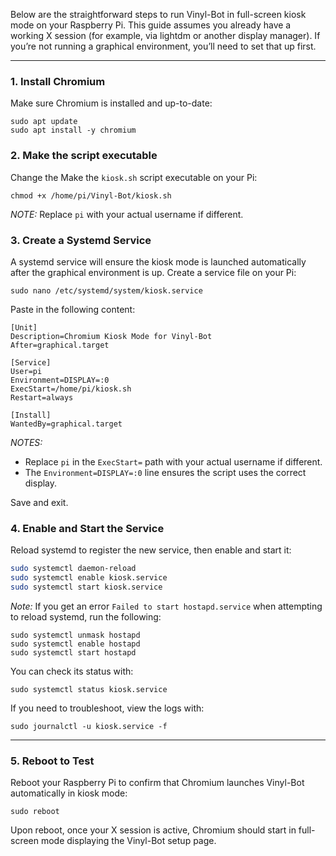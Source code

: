 Below are the straightforward steps to run Vinyl-Bot in full-screen kiosk mode on your Raspberry Pi. This guide assumes you already have a working X session (for example, via lightdm or another display manager). If you’re not running a graphical environment, you’ll need to set that up first.

---

### 1. Install Chromium

Make sure Chromium is installed and up-to-date:

```
sudo apt update
sudo apt install -y chromium
```

### 2. Make the script executable

Change the Make the `kiosk.sh` script executable on your Pi: 

```
chmod +x /home/pi/Vinyl-Bot/kiosk.sh
```
*NOTE:* Replace `pi` with your actual username if different.

### 3. Create a Systemd Service

A systemd service will ensure the kiosk mode is launched automatically after the graphical environment is up. Create a service file on your Pi:

```
sudo nano /etc/systemd/system/kiosk.service
```

Paste in the following content:

```
[Unit]
Description=Chromium Kiosk Mode for Vinyl-Bot
After=graphical.target

[Service]
User=pi
Environment=DISPLAY=:0
ExecStart=/home/pi/kiosk.sh
Restart=always

[Install]
WantedBy=graphical.target
```

*NOTES:*
- Replace `pi` in the `ExecStart=` path with your actual username if different.
- The `Environment=DISPLAY=:0` line ensures the script uses the correct display.

Save and exit.


### 4. Enable and Start the Service

Reload systemd to register the new service, then enable and start it:

```bash
sudo systemctl daemon-reload
sudo systemctl enable kiosk.service
sudo systemctl start kiosk.service
```
*Note:*
If you get an error `Failed to start hostapd.service` when attempting to reload systemd, run the following: 
```
sudo systemctl unmask hostapd
sudo systemctl enable hostapd
sudo systemctl start hostapd
```

You can check its status with:

```
sudo systemctl status kiosk.service
```

If you need to troubleshoot, view the logs with:

```
sudo journalctl -u kiosk.service -f
```

---

### 5. Reboot to Test

Reboot your Raspberry Pi to confirm that Chromium launches Vinyl-Bot automatically in kiosk mode:

```
sudo reboot
```

Upon reboot, once your X session is active, Chromium should start in full-screen mode displaying the Vinyl-Bot setup page.
